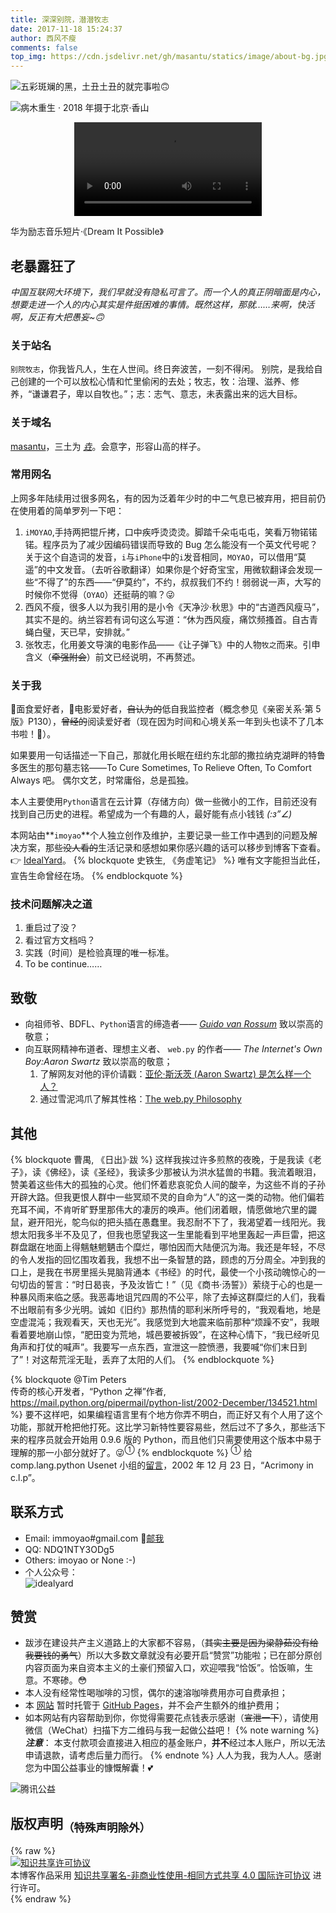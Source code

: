 ```yaml
---
title: 深深别院，潜潜牧志
date: 2017-11-18 15:24:37
author: 西风不瘦
comments: false
top_img: https://cdn.jsdelivr.net/gh/masantu/statics/image/about-bg.jpg
---
```


![五彩斑斓的黑，土丑土丑的就完事啦🙃](/img/horizontal-logo-about-banner.png)

![病木重生 · 2018 年摄于北京·香山](/img/A-withered-tree-comes-to-life-again-compressed.jpg)


<video src="https://onedrive.gimhoy.com/1drv/aHR0cHM6Ly8xZHJ2Lm1zL3YvcyFBbnVXTzVzdVUyYlZoMmJidUFlbHRLNTFERE1iP2U9aHdIN0tx.mp4" controls="controls" style="max-width: 100%; display: block; margin-left: auto; margin-right: auto;"> Your browser does not support the video tag. </video>

<figcaption> 华为励志音乐短片·《Dream It Possible》</figcaption>

<h2 class="slogan"><i class="fa fa-user"></i>  老暴露狂了</h2>

*中国互联网大环境下，我们早就没有隐私可言了。而一个人的真正阴暗面是内心，想要走进一个人的内心其实是件挺困难的事情。既然这样，那就……来啊，快活啊，反正有大把愚妄~🙃*

### 关于站名

`别院牧志`，你我皆凡人，生在人世间。终日奔波苦，一刻不得闲。
别院，是我给自己创建的一个可以放松心情和忙里偷闲的去处；牧志，牧：治理、滋养、修养，“谦谦君子，卑以自牧也。”；志：志气、意志，未表露出来的远大目标。

### 关于域名

[masantu](https://www.masantu.com)，三土为 [*垚*](https://www.zdic.net/hans/%E5%9E%9A)。会意字，形容山高的样子。

### 常用网名

上网多年陆续用过很多网名，有的因为泛着年少时的中二气息已被弃用，把目前仍在使用着的简单罗列一下吧：

1. `iMOYAO`,手持两把锟斤拷，口中疾呼烫烫烫。脚踏千朵屯屯屯，笑看万物锘锘锘。程序员为了减少因编码错误而导致的 Bug 怎么能没有一个英文代号呢？关于这个自造词的发音，`i`与`iPhone`中的`i`发音相同，`MOYAO`，可以借用“莫遥”的中文发音。（去听谷歌翻译）如果你是个好奇宝宝，用微软翻译会发现一些“不得了”的东西——“伊莫约”，不约，叔叔我们不约！弱弱说一声，大写的时候你不觉得（`OYAO`）还挺萌的嘛？😜
2. 西风不瘦，很多人以为我引用的是小令《天净沙·秋思》中的“古道西风瘦马”，其实不是的。纳兰容若有词句这么写道：“休为西风瘦，痛饮频搔首。自古青蝇白璧，天已早，安排就。”
3. 张牧志，化用姜文导演的电影作品——《让子弹飞》中的人物`牧之`而来。引申含义（~~牵强附会~~）前文已经说明，不再赘述。

### 关于我

🍜面食爱好者，🎥电影爱好者，~~自认为的~~低自我监控者（概念参见《亲密关系·第 5 版》P130），~~曾经的~~阅读爱好者（现在因为时间和心境关系一年到头也读不了几本书啦！🐶）。

如果要用一句话描述一下自己，那就化用长眠在纽约东北部的撒拉纳克湖畔的特鲁多医生的那句墓志铭——To Cure Sometimes, To Relieve Often, To Comfort Always 吧。 偶尔文艺，时常庸俗，总是孤独。

本人主要使用`Python`语言在云计算（存储方向）做一些微小的工作，目前还没有找到自己历史的进程。希望成为一个有趣的人，最好能有点小钱钱 _(:з”∠)_

本网站由**`imoyao`**个人独立创作及维护，主要记录一些工作中遇到的问题及解决方案，那些~~没人看的~~生活记录和感想如果你感兴趣的话可以移步到博客下查看。👉 [IdealYard](https://masantu.github.io/)。
{% blockquote 史铁生, 《务虚笔记》 %}
唯有文字能担当此任，宣告生命曾经在场。
{% endblockquote %}

### 技术问题解决之道

1. 重启过了没？
2. 看过官方文档吗？
3. 实践（时间）是检验真理的唯一标准。
4. To be continue……

<h2 class="slogan"><i class="fa fa-heartbeat"></i>  致敬</h2>

- 向祖师爷、BDFL、`Python`语言的缔造者—— [_Guido van Rossum_](https://gvanrossum.github.io/) 致以崇高的敬意；
- 向互联网精神布道者、理想主义者、 `web.py` 的作者—— *The Internet's Own Boy:Aaron Swartz* 致以崇高的敬意；  
    1. 了解网友对他的评价请戳：[亚伦·斯沃茨 (Aaron Swartz) 是怎么样一个人？](https://www.zhihu.com/question/20711220)
    2. 通过雪泥鸿爪了解其性格：[The web.py Philosophy](http://webpy.org/philosophy)

<h2 class="slogan"><i class="fa fa-bell"></i>  其他</h2>

{% blockquote 曹禺, 《日出》·跋 %}
这样我挨过许多煎熬的夜晚，于是我读《老子》，读《佛经》，读《圣经》，我读多少那被认为洪水猛兽的书籍。我流着眼泪，赞美着这些伟大的孤独的心灵。他们怀着悲哀驼负人间的酸辛，为这些不肖的子孙开辟大路。但我更恨人群中一些冥顽不灵的自命为“人”的这一类的动物。他们偏若充耳不闻，不肯听旷野里那伟大的凄厉的唤声。他们闭着眼，情愿做地穴里的鼹鼠，避开阳光，鸵鸟似的把头插在愚蠢里。我忍耐不下了，我渴望着一线阳光。我想太阳我多半不及见了，但我也愿望我这一生里能看到平地里轰起一声巨雷，把这群盘踞在地面上得魑魅魍魉击个糜烂，哪怕因而大陆便沉为海。我还是年轻，不尽的令人发指的回忆围攻着我，我想不出一条智慧的路，顾虑的万分周全。冲到我的口上，是我在书房里摇头晃脑背通本《书经》的时代，最使一个小孩动魄惊心的一句切齿的誓言：“时日曷丧，予及汝皆亡！”（见《商书·汤誓》）萦绕于心的也是一种暴风雨来临之感。我恶毒地诅咒四周的不公平，除了去掉这群糜烂的人们，我看不出眼前有多少光明。诚如《旧约》那热情的耶利米所呼号的，“我观看地，地是空虚混沌；我观看天，天也无光”。我感觉到大地震来临前那种“烦躁不安”，我眼看着要地崩山惊，“肥田变为荒地，城邑要被拆毁”，在这种心情下，“我已经听见角声和打仗的喊声”。我要写一点东西，宣泄这一腔愤懑，我要喊“你们末日到了”！对这帮荒淫无耻，丢弃了太阳的人们。
{% endblockquote %}

{% blockquote @Tim Peters <br> 传奇的核心开发者，“Python 之禅”作者, https://mail.python.org/pipermail/python-list/2002-December/134521.html %}
要不这样吧，如果编程语言里有个地方你弄不明白，而正好又有个人用了这个功能，那就开枪把他打死。这比学习新特性要容易些，然后过不了多久，那些活下来的程序员就会开始用 0.9.6 版的 Python，而且他们只需要使用这个版本中易于理解的那一小部分就好了。😜<sup>①</sup>
{% endblockquote %}
<sup>①</sup> 给 comp.lang.python Usenet 小组的[留言](https://mail.python.org/pipermail/python-list/2002-December/134521.html )，2002 年 12 月 23 日，“Acrimony in c.l.p”。

<h2 class="slogan"><i class="fa fa-handshake"></i>  联系方式</h2>

- Email: immoyao#gmail.com 📧[邮我](mailto:immoyao@gmail.com)
- QQ: NDQ1NTY3ODg5
- Others: imoyao or None :-)
- 个人公众号：  
![idealyard](https://open.weixin.qq.com/qr/code?username=idealyard)

<h2 class="slogan"><i class="fa fa-heart"></i>  赞赏</h2>

 - 跋涉在建设共产主义道路上的大家都不容易，（~~其实主要是因为梁静茹没有给我要钱的勇气~~）所以大多数文章就没有必要开启“赞赏”功能啦；已在部分原创内容页面为来自资本主义的土豪们预留入口，欢迎喂我“恰饭”。恰饭嘛，生意。不寒碜。😳
 - 本人没有经常性喝咖啡的习惯，偶尔的速溶咖啡费用亦可自费承担；
 - 本 [网站](https://www.masantu.com) 暂时托管于 [GitHub Pages](https://pages.github.com/)，并不会产生额外的维护费用；
 - 如本网站有内容帮助到你，你觉得需要花点钱表示感谢（~~宣泄一下~~），请使用微信（WeChat）扫描下方二维码与我一起做公益吧！
{% note warning %}
 ***注意***：
 本支付款项会直接进入相应的基金账户，**并不**经过本人账户，所以无法申请退款，请考虑后量力而行。
{% endnote %}
人人为我，我为人人。感谢您为中国公益事业的慷慨解囊！💕 

![腾讯公益](/img/PublicWelfare-for-Children.jpg)

<h2 class="slogan"><i class="fa fa-copyright"></i>  版权声明<sub>（特殊声明除外）</sub></h2>
{% raw %}
<figcaption>
    <a rel="license" href="http://creativecommons.org/licenses/by-nc-sa/4.0/"><img alt="知识共享许可协议" style="border-width:0" src="/img/by-nc-sa.png" /></a><br />本博客作品采用 <a rel="license" href="http://creativecommons.org/licenses/by-nc-sa/4.0/">知识共享署名-非商业性使用-相同方式共享 4.0 国际许可协议</a> 进行许可。
</figcaption>
{% endraw %}
